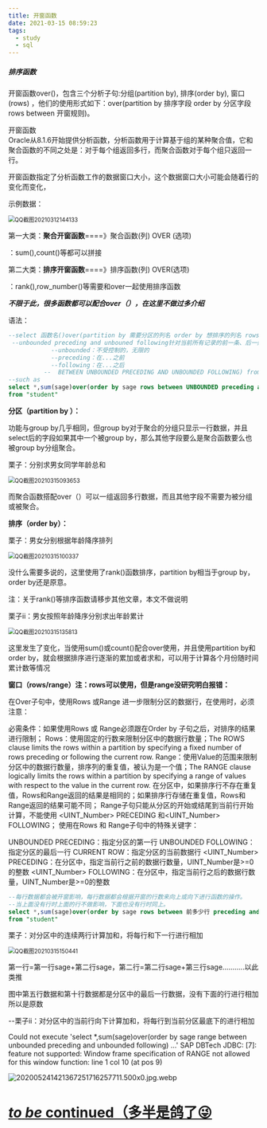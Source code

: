 ```yaml
---
title: 开窗函数
date: 2021-03-15 08:59:23
tags:
  - study
  - sql
---
```


##### 排序函数

开窗函数over()，包含三个分析子句:分组(partition by), 排序(order by), 窗口(rows) ，他们的使用形式如下：over(partition by 排序字段 order by 分区字段 rows between 开窗规则)。

开窗函数     
   Oracle从8.1.6开始提供分析函数，分析函数用于计算基于组的某种聚合值，它和聚合函数的不同之处是：对于每个组返回多行，而聚合函数对于每个组只返回一行。

   开窗函数指定了分析函数工作的数据窗口大小，这个数据窗口大小可能会随着行的变化而变化，

示例数据：

<img src="\img\QQ截图20210312144133.png" alt="QQ截图20210312144133" style="zoom:80%;" />

第一大类：**聚合开窗函数**====》聚合函数(列) OVER (选项)

：sum(),count()等都可以拼接

第二大类：**排序开窗函数**====》排序函数(列) OVER(选项)

：rank(),row_number()等需要和over一起使用排序函数

***不限于此，很多函数都可以配合over（），在这里不做过多介绍***

语法：

```sql
--select 函数名()over(partition by 需要分区的列名 order by 想排序的列名 rows/range 
 --unbounded preceding and unbouned following针对当前所有记录的前一条、后一条记录，也就是表中的所有记录
            --unbounded：不受控制的，无限的
            --preceding：在...之前
            --following：在...之后
          --  BETWEEN UNBOUNDED PRECEDING AND UNBOUNDED FOLLOWING) from 表名
--such as 
select *,sum(sage)over(order by sage rows between UNBOUNDED preceding and UNBOUNDED following)
from "student"
```

**分区（partition by ）：**

功能与group by几乎相同，但group by对于聚合的分组只显示一行数据，并且select后的字段如果其中一个被group by，那么其他字段要么是聚合函数要么也被group by分组聚合。

栗子：分别求男女同学年龄总和

<img src="\img\QQ截图20210315093653.png" alt="QQ截图20210315093653" style="zoom:80%;" />

而聚合函数搭配over（）可以一组返回多行数据，而且其他字段不需要为被分组或被聚合。



**排序（order by）：**

栗子：男女分别根据年龄降序排列

<img src="\img\QQ截图20210315100337.png" alt="QQ截图20210315100337" style="zoom:80%;" />



没什么需要多说的，这里使用了rank()函数排序，partition by相当于group by，order by还是原意。

注：关于rank()等排序函数请移步其他文章，本文不做说明

栗子ii：男女按照年龄降序分别求出年龄累计

<img src="\img\QQ截图20210315135813.png" alt="QQ截图20210315135813" style="zoom:80%;" />

这里发生了变化，当使用sum()或count()配合over使用，并且使用partition by和order by，就会根据排序进行逐渐的累加或者求和，可以用于计算各个月份随时间累计数等情况



**窗口（rows/range）注：rows可以使用，但是range没研究明白报错：**

在Over子句中，使用Rows 或Range 进一步限制分区的数据行，在使用时，必须注意：

必需条件：如果使用Rows 或 Range必须跟在Order by 子句之后，对排序的结果进行限制；
Rows：使用固定的行数来限制分区中的数据行数量；The ROWS clause limits the rows within a partition by specifying a fixed number of rows preceding or following the current row.
Range：使用Value的范围来限制分区中的数据行数量，排序列的重复值，被认为是一个值；The RANGE clause logically limits the rows within a partition by specifying a range of values with respect to the value in the current row.
在分区中，如果排序行不存在重复值，Rows和Range返回的结果是相同的；如果排序行存储在重复值，Rows和Range返回的结果可能不同；
Range子句只能从分区的开始或结尾到当前行开始计算，不能使用 <UINT_Number> PRECEDING 和<UINT_Number>  FOLLOWING；
使用在Rows 和 Range子句中的特殊关键字：

UNBOUNDED PRECEDING：指定分区的第一行
UNBOUNDED FOLLOWING：指定分区的最后一行
CURRENT ROW：指定分区的当前数据行
<UINT_Number> PRECEDING：在分区中，指定当前行之前的数据行数量，UINT_Number是>=0的整数
<UINT_Number> FOLLOWING：在分区中，指定当前行之后的数据行数量，UINT_Number是>=0的整数

```sql
--每行数据都会被开窗影响，每行数据都会根据开窗的行数来向上或向下进行函数的操作。
--当上面没有行时上面的行不做影响，下面也没有行时同上。
select *,sum(sage)over(order by sage rows between 前多少行 preceding and 后多少行 following)
from "student"
```

栗子：对分区中的连续两行计算加和，将每行和下一行进行相加

<img src="\img\QQ截图20210315150441.png" alt="QQ截图20210315150441" style="zoom:80%;" />

第一行=第一行sage+第二行sage，第二行=第二行sage+第三行sage...........以此类推

图中第五行数据和第十行数据都是分区中的最后一行数据，没有下面的行进行相加所以是原数

--栗子ii：对分区中的当前行向下计算加和，将每行到当前分区最底下的进行相加

Could not execute 'select *,sum(sage)over(order by sage range between unbounded preceding and unbounded following) ...'
SAP DBTech JDBC: [7]: feature not supported: Window frame specification of RANGE not allowed for this window function: line 1 col 10 (at pos 9)

<img src="\img\202005241421367251716257711.500x0.jpg.webp" alt="202005241421367251716257711.500x0.jpg.webp" />

# **<u>*to* *be* continued（多半是鸽了😜 </u>**